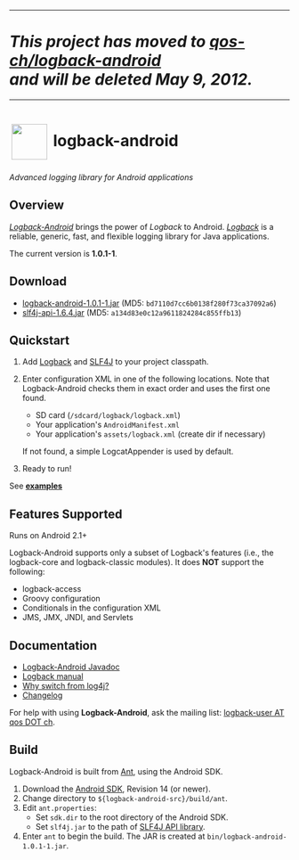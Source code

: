 ------------------------------------------------------------------------
# _This project has moved to [qos-ch/logback-android](https://github.com/qos-ch/logback-android) <br>and will be deleted May 9, 2012._
------------------------------------------------------------------------



<h1><a href="http://qos-ch.github.com/logback-android/"><img src="http://qos-ch.github.com/logback-android/img/lblogo-72x72.png" width="64" height="64" hspace="4" vspace="4" valign="middle"/></a> logback-android</h1>


*Advanced logging library for Android applications*


Overview
--------

[*Logback-Android*][3] brings the power of *Logback* to Android. [*Logback*][1] is a reliable, generic, fast, and flexible logging library for Java applications. 

The current version is **1.0.1-1**.

Download
--------
 * [logback-android-1.0.1-1.jar][13] (MD5: `bd7110d7cc6b0138f280f73ca37092a6`)
 * [slf4j-api-1.6.4.jar][14] (MD5: `a134d83e0c12a9611824284c855ffb13`)

Quickstart
----------
1. Add [Logback][13] and [SLF4J][14] to your project classpath.
2. Enter configuration XML in one of the following locations. Note that Logback-Android checks them in exact order and uses the first one found.
	* SD card (`/sdcard/logback/logback.xml`)
	* Your application's `AndroidManifest.xml`
	* Your application's `assets/logback.xml` (create dir if necessary)

	If not found, a simple LogcatAppender is used by default.

3. Ready to run!

See **[examples][3]**


Features Supported
------------------
Runs on Android 2.1+

Logback-Android supports only a subset of Logback's features (i.e., the logback-core and logback-classic modules). It does **NOT** support the following:

* logback-access
* Groovy configuration
* Conditionals in the configuration XML
* JMS, JMX, JNDI, and Servlets

Documentation
-------------
* [Logback-Android Javadoc][8]
* [Logback manual][7]
* [Why switch from log4j?][2]
* [Changelog][4]

For help with using **Logback-Android**, ask the mailing list: [logback-user AT qos DOT ch][9].

Build
-----
Logback-Android is built from [Ant][16], using the Android SDK.

1. Download the [Android SDK][15], Revision 14 (or newer).
2. Change directory to `${logback-android-src}/build/ant`.
2. Edit `ant.properties`:
	* Set `sdk.dir` to the root directory of the Android SDK.
	* Set `slf4j.jar` to the path of [SLF4J API library][14].
3. Enter `ant` to begin the build. The JAR is created at `bin/logback-android-1.0.1-1.jar`.


 [1]: http://logback.qos.ch
 [2]: http://logback.qos.ch/reasonsToSwitch.html
 [3]: http://qos-ch.github.com/logback-android
 [4]: http://qos-ch.github.com/logback-android/changelog.html
 [7]: http://logback.qos.ch/manual/index.html
 [8]: http://qos-ch.github.com/logback-android/doc/1.0.1-1/
 [9]: mailto:logback-user@qos.ch
 [13]: https://github.com/downloads/qos-ch/logback-android/logback-android-1.0.1-1.jar 
 [14]: https://github.com/downloads/qos-ch/logback-android/slf4j-api-1.6.4.jar
 [15]: http://developer.android.com/sdk/index.html
 [16]: http://ant.apache.org/
